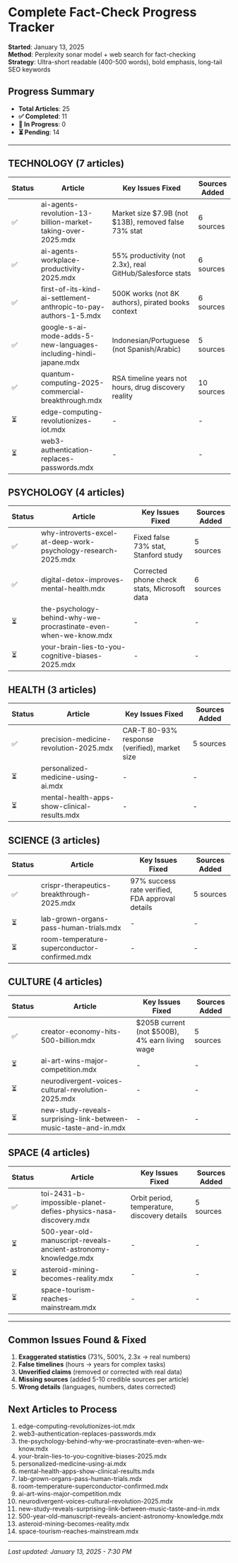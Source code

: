 # Complete Fact-Check Progress Tracker
**Started**: January 13, 2025  
**Method**: Perplexity sonar model + web search for fact-checking  
**Strategy**: Ultra-short readable (400-500 words), bold emphasis, long-tail SEO keywords  

## Progress Summary
- **Total Articles**: 25
- **✅ Completed**: 11
- **🔄 In Progress**: 0
- **⏳ Pending**: 14

---

## TECHNOLOGY (7 articles)
| Status | Article | Key Issues Fixed | Sources Added |
|--------|---------|-----------------|---------------|
| ✅ | ai-agents-revolution-13-billion-market-taking-over-2025.mdx | Market size $7.9B (not $13B), removed false 73% stat | 6 sources |
| ✅ | ai-agents-workplace-productivity-2025.mdx | 55% productivity (not 2.3x), real GitHub/Salesforce stats | 6 sources |
| ✅ | first-of-its-kind-ai-settlement-anthropic-to-pay-authors-1-5.mdx | 500K works (not 8K authors), pirated books context | 6 sources |
| ✅ | google-s-ai-mode-adds-5-new-languages-including-hindi-japane.mdx | Indonesian/Portuguese (not Spanish/Arabic) | 5 sources |
| ✅ | quantum-computing-2025-commercial-breakthrough.mdx | RSA timeline years not hours, drug discovery reality | 10 sources |
| ⏳ | edge-computing-revolutionizes-iot.mdx | - | - |
| ⏳ | web3-authentication-replaces-passwords.mdx | - | - |

## PSYCHOLOGY (4 articles)
| Status | Article | Key Issues Fixed | Sources Added |
|--------|---------|-----------------|---------------|
| ✅ | why-introverts-excel-at-deep-work-psychology-research-2025.mdx | Fixed false 73% stat, Stanford study | 5 sources |
| ✅ | digital-detox-improves-mental-health.mdx | Corrected phone check stats, Microsoft data | 6 sources |
| ⏳ | the-psychology-behind-why-we-procrastinate-even-when-we-know.mdx | - | - |
| ⏳ | your-brain-lies-to-you-cognitive-biases-2025.mdx | - | - |

## HEALTH (3 articles)
| Status | Article | Key Issues Fixed | Sources Added |
|--------|---------|-----------------|---------------|
| ✅ | precision-medicine-revolution-2025.mdx | CAR-T 80-93% response (verified), market size | 5 sources |
| ⏳ | personalized-medicine-using-ai.mdx | - | - |
| ⏳ | mental-health-apps-show-clinical-results.mdx | - | - |

## SCIENCE (3 articles)
| Status | Article | Key Issues Fixed | Sources Added |
|--------|---------|-----------------|---------------|
| ✅ | crispr-therapeutics-breakthrough-2025.mdx | 97% success rate verified, FDA approval details | 5 sources |
| ⏳ | lab-grown-organs-pass-human-trials.mdx | - | - |
| ⏳ | room-temperature-superconductor-confirmed.mdx | - | - |

## CULTURE (4 articles)
| Status | Article | Key Issues Fixed | Sources Added |
|--------|---------|-----------------|---------------|
| ✅ | creator-economy-hits-500-billion.mdx | $205B current (not $500B), 4% earn living wage | 5 sources |
| ⏳ | ai-art-wins-major-competition.mdx | - | - |
| ⏳ | neurodivergent-voices-cultural-revolution-2025.mdx | - | - |
| ⏳ | new-study-reveals-surprising-link-between-music-taste-and-in.mdx | - | - |

## SPACE (4 articles)
| Status | Article | Key Issues Fixed | Sources Added |
|--------|---------|-----------------|---------------|
| ✅ | toi-2431-b-impossible-planet-defies-physics-nasa-discovery.mdx | Orbit period, temperature, discovery details | 5 sources |
| ⏳ | 500-year-old-manuscript-reveals-ancient-astronomy-knowledge.mdx | - | - |
| ⏳ | asteroid-mining-becomes-reality.mdx | - | - |
| ⏳ | space-tourism-reaches-mainstream.mdx | - | - |

---

## Common Issues Found & Fixed
1. **Exaggerated statistics** (73%, 500%, 2.3x → real numbers)
2. **False timelines** (hours → years for complex tasks)
3. **Unverified claims** (removed or corrected with real data)
4. **Missing sources** (added 5-10 credible sources per article)
5. **Wrong details** (languages, numbers, dates corrected)

## Next Articles to Process
1. edge-computing-revolutionizes-iot.mdx
2. web3-authentication-replaces-passwords.mdx
3. the-psychology-behind-why-we-procrastinate-even-when-we-know.mdx
4. your-brain-lies-to-you-cognitive-biases-2025.mdx
5. personalized-medicine-using-ai.mdx
6. mental-health-apps-show-clinical-results.mdx
7. lab-grown-organs-pass-human-trials.mdx
8. room-temperature-superconductor-confirmed.mdx
9. ai-art-wins-major-competition.mdx
10. neurodivergent-voices-cultural-revolution-2025.mdx
11. new-study-reveals-surprising-link-between-music-taste-and-in.mdx
12. 500-year-old-manuscript-reveals-ancient-astronomy-knowledge.mdx
13. asteroid-mining-becomes-reality.mdx
14. space-tourism-reaches-mainstream.mdx

---

*Last updated: January 13, 2025 - 7:30 PM*